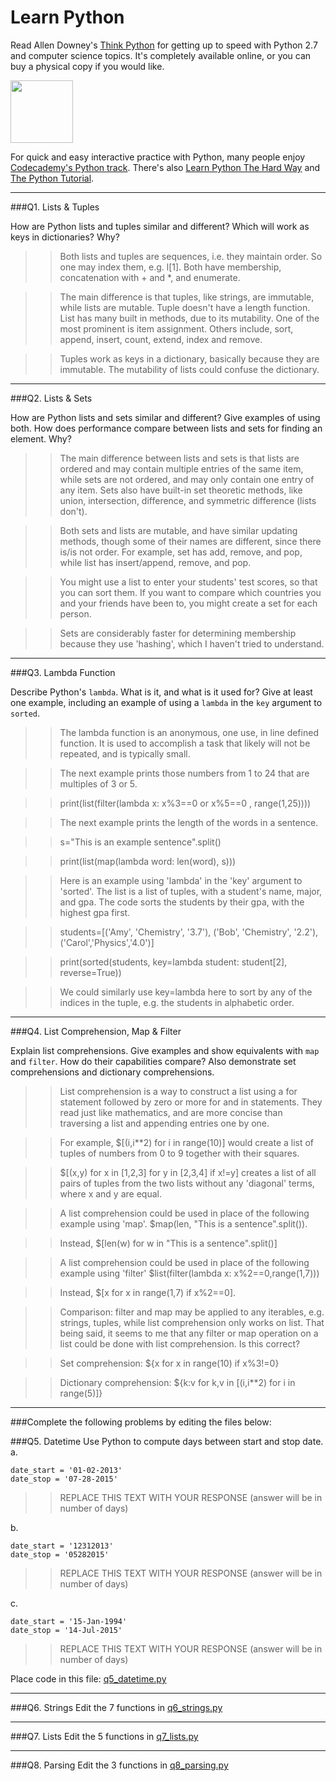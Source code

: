 # Learn Python

Read Allen Downey's [Think Python](http://www.greenteapress.com/thinkpython/) for getting up to speed with Python 2.7 and computer science topics. It's completely available online, or you can buy a physical copy if you would like.

<a href="http://www.greenteapress.com/thinkpython/"><img src="img/think_python.png" style="width: 100px;" target="_blank"></a>

For quick and easy interactive practice with Python, many people enjoy [Codecademy's Python track](http://www.codecademy.com/en/tracks/python). There's also [Learn Python The Hard Way](http://learnpythonthehardway.org/book/) and [The Python Tutorial](https://docs.python.org/2/tutorial/).

---

###Q1. Lists &amp; Tuples

How are Python lists and tuples similar and different? Which will work as keys in dictionaries? Why?

>> Both lists and tuples are sequences, i.e. they maintain order. So one may index them, e.g. l[1]. Both have membership, concatenation with + and *, and enumerate.

>> The main difference is that tuples, like strings, are immutable, while lists are mutable. Tuple doesn't have a length function. List has many built in methods, due to its mutability. One of the most prominent is item assignment. Others include, sort, append, insert, count, extend, index and remove.

>> Tuples work as keys in a dictionary, basically because they are immutable. The mutability of lists could confuse the dictionary.

---

###Q2. Lists &amp; Sets

How are Python lists and sets similar and different? Give examples of using both. How does performance compare between lists and sets for finding an element. Why?

>> The main difference between lists and sets is that lists are ordered and may contain multiple entries of the same item, while sets are not ordered, and may only contain one entry of any item. Sets also have built-in set theoretic methods, like union, intersection, difference, and symmetric difference (lists don't). 

>> Both sets and lists are mutable, and have similar updating methods, though some of their names are different, since there is/is not order. For example, set has add, remove, and pop, while list has insert/append, remove, and pop.

>> You might use a list to enter your students' test scores, so that you can sort them. If you want to compare which countries you and your friends have been to, you might create a set for each person.

>> Sets are considerably faster for determining membership because they use 'hashing', which I haven't tried to understand.
---

###Q3. Lambda Function

Describe Python's `lambda`. What is it, and what is it used for? Give at least one example, including an example of using a `lambda` in the `key` argument to `sorted`.

>> The lambda function is an anonymous, one use, in line defined function. It is used to accomplish a task that likely will not be repeated, and is typically small.

>> The next example prints those numbers from 1 to 24 that are multiples of 3 or 5. 

>> print(list(filter(lambda x: x%3==0 or x%5==0 , range(1,25))))

>> The next example prints the length of the words in a sentence.

>> s="This is an example sentence".split()

>> print(list(map(lambda word: len(word), s))) 

>> Here is an example using 'lambda' in the 'key' argument to 'sorted'. The list is a list of tuples, with a student's name, major, and gpa. The code sorts the students by their gpa, with the highest gpa first.

>> students=[('Amy', 'Chemistry', '3.7'), ('Bob', 'Chemistry', '2.2'), ('Carol','Physics','4.0')]

>>print(sorted(students, key=lambda student: student[2], reverse=True))

>> We could similarly use key=lambda here to sort by any of the indices in the tuple, e.g. the students in alphabetic order.

---

###Q4. List Comprehension, Map &amp; Filter

Explain list comprehensions. Give examples and show equivalents with `map` and `filter`. How do their capabilities compare? Also demonstrate set comprehensions and dictionary comprehensions.

>> List comprehension is a way to construct a list using a for statement followed by zero or more for and in statements. They read just like mathematics, and are more concise than traversing a list and appending entries one by one.

>> For example, $[(i,i**2) for i in range(10)] would create a list of tuples of  numbers from 0 to 9 together with their squares.

>> $[(x,y) for x in [1,2,3] for y in [2,3,4] if x!=y] creates a list of all pairs of tuples from the two lists without any 'diagonal' terms, where x and y are equal.

>> A list comprehension could be used in place of the following example using 'map'. $map(len, "This is a sentence".split()).

>> Instead, $[len(w) for w in "This is a sentence".split()]

>> A list comprehension could be used in place of the following example using 'filter' $list(filter(lambda x: x%2==0,range(1,7)))

>> Instead, $[x for x in range(1,7) if x%2==0].

>> Comparison: filter and map may be applied to any iterables, e.g. strings, tuples, while list comprehension only works on list. That being said, it seems to me that any filter or map operation on a list could be done with list comprehension. Is this correct? 

>> Set comprehension: ${x for x in range(10) if x%3!=0}

>> Dictionary comprehension: ${k:v for k,v in [(i,i**2) for i in range(5)]}
---

###Complete the following problems by editing the files below:

###Q5. Datetime
Use Python to compute days between start and stop date.   
a.  

```
date_start = '01-02-2013'    
date_stop = '07-28-2015'
```

>> REPLACE THIS TEXT WITH YOUR RESPONSE (answer will be in number of days)

b.  
```
date_start = '12312013'  
date_stop = '05282015'  
```

>> REPLACE THIS TEXT WITH YOUR RESPONSE (answer will be in number of days)

c.  
```
date_start = '15-Jan-1994'      
date_stop = '14-Jul-2015'  
```

>> REPLACE THIS TEXT WITH YOUR RESPONSE  (answer will be in number of days)

Place code in this file: [q5_datetime.py](python/q5_datetime.py)

---

###Q6. Strings
Edit the 7 functions in [q6_strings.py](python/q6_strings.py)

---

###Q7. Lists
Edit the 5 functions in [q7_lists.py](python/q7_lists.py)

---

###Q8. Parsing
Edit the 3 functions in [q8_parsing.py](python/q8_parsing.py)






